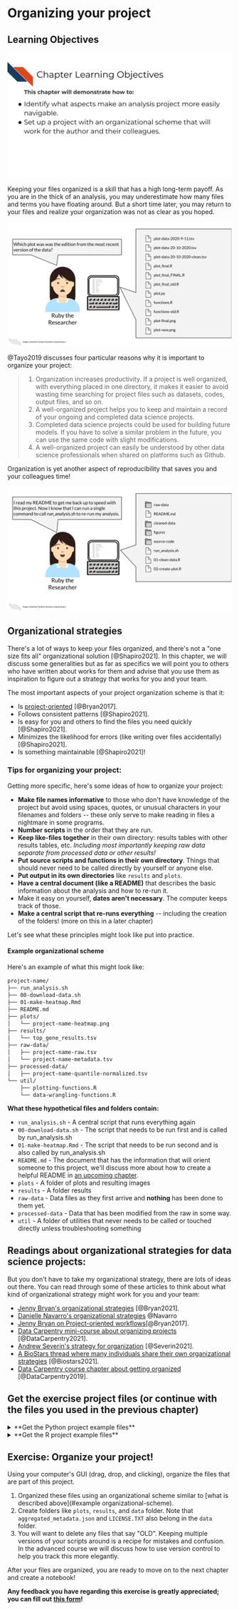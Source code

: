 


# Organizing your project

## Learning Objectives

![](resources/images/03-project-organization_files/figure-docx//1LMurysUhCjZb7DVF6KS9QmJ5NBjwWVjRn40MS9f2noE_gf7bed24491_1_51.png)

Keeping your files organized is a skill that has a high long-term payoff. As you are in the thick of an analysis, you may underestimate how many files and terms you have floating around. But a short time later, you may return to your files and realize your organization was not as clear as you hoped.   

![](resources/images/03-project-organization_files/figure-docx//1LMurysUhCjZb7DVF6KS9QmJ5NBjwWVjRn40MS9f2noE_gf7bed24491_1_56.png)

@Tayo2019 discusses four particular reasons why it is important to organize your project:

> 1. Organization increases productivity. If a project is well organized, with everything placed in one directory, it makes it easier to avoid wasting time searching for project files such as datasets, codes, output files, and so on.
> 2. A well-organized project helps you to keep and maintain a record of your ongoing and completed data science projects.
> 3. Completed data science projects could be used for building future models. If you have to solve a similar problem in the future, you can use the same code with slight modifications.
> 4. A well-organized project can easily be understood by other data science professionals when shared on platforms such as Github.

Organization is yet another aspect of reproducibility that saves you and your colleagues time!

![](resources/images/03-project-organization_files/figure-docx//1LMurysUhCjZb7DVF6KS9QmJ5NBjwWVjRn40MS9f2noE_gf7bed24491_1_180.png)

## Organizational strategies

There's a lot of ways to keep your files organized, and there's not a "one size fits all" organizational solution [@Shapiro2021]. In this chapter, we will discuss some generalities but as far as specifics we will point you to others who have written about works for them and advise that you use them as inspiration to figure out a strategy that works for you and your team.

The most important aspects of your project organization scheme is that it:  

- Is [project-oriented](https://www.tidyverse.org/blog/2017/12/workflow-vs-script/) [@Bryan2017].  
- Follows consistent patterns [@Shapiro2021].  
- Is easy for you and others to find the files you need quickly [@Shapiro2021].  
- Minimizes the likelihood for errors (like writing over files accidentally) [@Shapiro2021].  
- Is something maintainable [@Shapiro2021]!

### Tips for organizing your project:   

Getting more specific, here's some ideas of how to organize your project:  

- **Make file names informative** to those who don't have knowledge of the project but avoid using spaces, quotes, or unusual characters in your filenames and folders -- these only serve to make reading in files a nightmare in some programs.
- **Number scripts** in the order that they are run.
- **Keep like-files together** in their own directory: results tables with other results tables, etc. _Including most importantly keeping raw data separate from processed data or other results!_
- **Put source scripts and functions in their own directory**. Things that should never need to be called directly by yourself or anyone else.
- **Put output in its own directories** like `results` and `plots`.
- **Have a central document (like a README)** that describes the basic information about the analysis and how to re-run it.
- Make it easy on yourself, **dates aren't necessary**. The computer keeps track of those.
- **Make a central script that re-runs everything** -- including the creation of the folders! (more on this in a later chapter)

Let's see what these principles might look like put into practice.

#### Example organizational scheme  

Here's an example of what this might look like:
```
project-name/
├── run_analysis.sh
├── 00-download-data.sh
├── 01-make-heatmap.Rmd
├── README.md
├── plots/
│   └── project-name-heatmap.png
├── results/
│   └── top_gene_results.tsv
├── raw-data/
│   ├── project-name-raw.tsv
│   └── project-name-metadata.tsv
├── processed-data/
│   ├── project-name-quantile-normalized.tsv
└── util/
    ├── plotting-functions.R
    └── data-wrangling-functions.R
```

**What these hypothetical files and folders contain:**

- `run_analysis.sh` - A central script that runs everything again
- `00-download-data.sh` - The script that needs to be run first and is called by run_analysis.sh
- `01-make-heatmap.Rmd` - The script that needs to be run second and is also called by run_analysis.sh
- `README.md` - The document that has the information that will orient someone to this project, we'll discuss more about how to create a helpful README in [an upcoming chapter](https://jhudatascience.org/Reproducibility_in_Cancer_Informatics/documenting-analyses.html#readmes).
- `plots` - A folder of plots and resulting images
- `results` - A folder results
- `raw-data` - Data files as they first arrive and **nothing** has been done to them yet.
- `processed-data` - Data that has been modified from the raw in some way.
- `util` - A folder of utilities that never needs to be called or touched directly unless troubleshooting something

## Readings about organizational strategies for data science projects:

But you don't have to take my organizational strategy, there are lots of ideas out there.
You can read through some of these articles to think about what kind of organizational strategy might work for you and your team:   

- [Jenny Bryan's organizational strategies](https://www.stat.ubc.ca/~jenny/STAT545A/block19_codeFormattingOrganization.html) [@Bryan2021].
- [Danielle Navarro's organizational strategies](https://www.youtube.com/playlist?list=PLRPB0ZzEYegPiBteC2dRn95TX9YefYFyy) @Navarro
- [Jenny Bryan on Project-oriented workflows](https://www.tidyverse.org/blog/2017/12/workflow-vs-script/)[@Bryan2017].
- [Data Carpentry mini-course about organizing projects](https://datacarpentry.org/organization-genomics/) [@DataCarpentry2021].
- [Andrew Severin's strategy for organization](https://bioinformaticsworkbook.org/projectManagement/Intro_projectManagement.html#gsc.tab=0) [@Severin2021].
- [A BioStars thread where many individuals share their own organizational strategies](https://www.biostars.org/p/821/) [@Biostars2021].
- [Data Carpentry course chapter about getting organized](https://bioinformatics-core-shared-training.github.io/shell-genomics/07-organization/index.html) [@DataCarpentry2019].

## Get the exercise project files (or continue with the files you used in the previous chapter)

<details> <summary>**Get the Python project example files**</summary>
[Click this link to download](https://raw.githubusercontent.com/jhudsl/Reproducibility_in_Cancer_Informatics/main/chapter-zips/python-heatmap-chapt-3.zip).



Now double click your chapter zip file to unzip. For Windows you may have to [follow these instructions](https://support.microsoft.com/en-us/windows/zip-and-unzip-files-f6dde0a7-0fec-8294-e1d3-703ed85e7ebc)).


</details>

<details> <summary>**Get the R project example files**</summary>
[Click this link to download](https://raw.githubusercontent.com/jhudsl/Reproducibility_in_Cancer_Informatics/main/chapter-zips/r-heatmap-chapt-3.zip).



Now double click your chapter zip file to unzip. For Windows you may have to [follow these instructions](https://support.microsoft.com/en-us/windows/zip-and-unzip-files-f6dde0a7-0fec-8294-e1d3-703ed85e7ebc)).


</details>

## Exercise: Organize your project!

Using your computer's GUI (drag, drop, and clicking), organize the files that are part of this project.

1. Organized these files using an organizational scheme similar to [what is described above](#example organizational-scheme).
1. Create folders like `plots`, `results`, and `data` folder. Note that `aggregated_metadata.json` and `LICENSE.TXT` also belong in the `data` folder.
1. You will want to delete any files that say "OLD". Keeping multiple versions of your scripts around is a recipe for mistakes and confusion. In the advanced course we will discuss how to use version control to help you track this more elegantly.  

After your files are organized, you are ready to move on to the next chapter and create a notebook!


**Any feedback you have regarding this exercise is greatly appreciated; you can fill out [this form](https://forms.gle/ygSSwoGaEATA2S65A)!**
